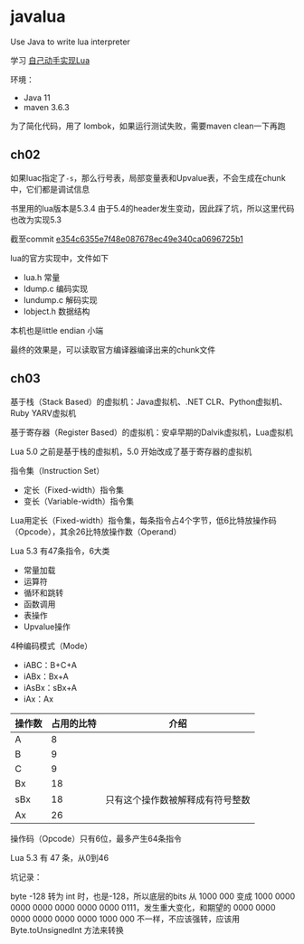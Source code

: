 # javalua

Use Java to write lua interpreter

学习 [自己动手实现Lua](https://book.douban.com/subject/30348061/)

环境：
* Java 11
* maven 3.6.3

为了简化代码，用了 lombok，如果运行测试失败，需要maven clean一下再跑

## ch02

如果luac指定了`-s`，那么行号表，局部变量表和Upvalue表，不会生成在chunk中，它们都是调试信息

书里用的lua版本是5.3.4 由于5.4的header发生变动，因此踩了坑，所以这里代码也改为实现5.3

截至commit [e354c6355e7f48e087678ec49e340ca0696725b1](https://github.com/lua/lua/tree/e354c6355e7f48e087678ec49e340ca0696725b1)

lua的官方实现中，文件如下

* lua.h 常量
* ldump.c 编码实现
* lundump.c 解码实现
* lobject.h 数据结构

本机也是little endian 小端

最终的效果是，可以读取官方编译器编译出来的chunk文件

## ch03

基于栈（Stack Based）的虚拟机：Java虚拟机、.NET CLR、Python虚拟机、Ruby YARV虚拟机

基于寄存器（Register Based）的虚拟机：安卓早期的Dalvik虚拟机，Lua虚拟机

Lua 5.0 之前是基于栈的虚拟机，5.0 开始改成了基于寄存器的虚拟机

指令集（Instruction Set）

* 定长（Fixed-width）指令集
* 变长（Variable-width）指令集

Lua用定长（Fixed-width）指令集，每条指令占4个字节，低6比特放操作码（Opcode），其余26比特放操作数（Operand）

Lua 5.3 有47条指令，6大类

* 常量加载
* 运算符
* 循环和跳转
* 函数调用
* 表操作
* Upvalue操作

4种编码模式（Mode）

* iABC：B+C+A
* iABx：Bx+A
* iAsBx：sBx+A
* iAx：Ax

| 操作数 | 占用的比特 | 介绍                             |
| ------ | ---------- | -------------------------------- |
| A      | 8          |                                  |
| B      | 9          |                                  |
| C      | 9          |                                  |
| Bx     | 18         |                                  |
| sBx    | 18         | 只有这个操作数被解释成有符号整数 |
| Ax     | 26         |                                  |

操作码（Opcode）只有6位，最多产生64条指令

Lua 5.3 有 47 条，从0到46

坑记录：

byte -128 转为 int 时，也是-128，所以底层的bits 从 1000 000 变成 1000 0000 0000 0000 0000 0000 0000 0111，发生重大变化，和期望的 0000 0000 0000 0000 0000 0000 1000 000 不一样，不应该强转，应该用 Byte.toUnsignedInt 方法来转换


